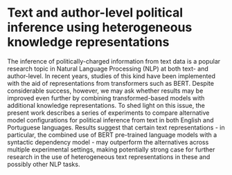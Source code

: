# Text and author-level political inference using heterogeneous knowledge representations

The inference of politically-charged information from text data is a popular research topic in Natural Language Processing (NLP) at both text- and author-level. In recent years, studies of this kind have been implemented with the aid of representations from transformers such as BERT. Despite considerable success, however, we may ask whether results may be improved even further by combining transformed-based models with additional knowledge representations. To shed light on this issue, the present work describes a series of experiments to compare alternative model configurations for political inference from text in both English and Portuguese languages. Results suggest that certain text representations - in particular, the combined use of BERT pre-trained language models with a syntactic dependency model - may outperform the alternatives across multiple experimental settings, making potentially strong case for further research in the use of heterogeneous text representations in these and possibly other NLP tasks.


